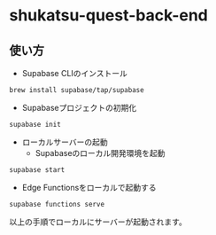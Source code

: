 # shukatsu-quest-back-end

## 使い方

- Supabase CLIのインストール
```
brew install supabase/tap/supabase
```

- Supabaseプロジェクトの初期化
```
supabase init
```

- ローカルサーバーの起動
  - Supabaseのローカル開発環境を起動
```
supabase start
```

  - Edge Functionsをローカルで起動する
```
supabase functions serve
```

以上の手順でローカルにサーバーが起動されます。
